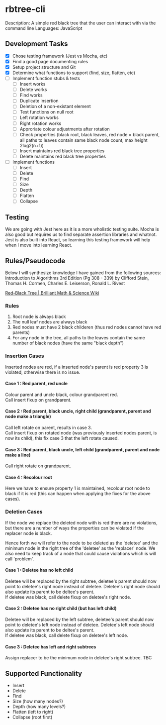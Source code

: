 # rbtree-cli
Description: A simple red black tree that the user can interact with via the command line
Languages: JavaScript

## Development Tasks

- [x]  Chose testing framework (Jest vs Mocha, etc)
- [x]  Find a good page documenting rules
- [x]  Setup project structure and Git
- [x]  Determine what functions to support (find, size, flatten, etc)
- [ ]  Implement function stubs & tests
    - [ ] Insert works
    - [ ] Delete works
    - [ ] Find works
    - [ ] Duplicate insertion
    - [ ] Deletion of a non-existant element
    - [ ] Test functions on null root
    - [ ] Left rotation works
    - [ ] Right rotation works
    - [ ] Approriate colour adjustments after rotation
    - [ ] Check properties (black root, black leaves, red node = black parent, all paths to leaves contain same black node count, max height 2log2(n+1))
    - [ ] Insert maintains red black tree properties 
    - [ ] Delete maintains red black tree properties
- [ ]  Implement functions
    - [ ] Insert
    - [ ] Delete
    - [ ] Find
    - [ ] Size
    - [ ] Depth
    - [ ] Flatten
    - [ ] Collapse

## Testing

We are going with Jest here as it is a more wholistic testing suite. Mocha is also good but requires us to find separate assertion libraries and whatnot. Jest is also built into React, so learning this testing framework will help when I move into learning React. 

## Rules/Pseudocode
Below I will synthesize knowledge I have gained from the following sources:
Introduction to Algorithms 3rd Edition (Pg 308 - 339) by Clifford Stein, Thomas H. Cormen, Charles E. Leiserson, Ronald L. Rivest

[Red-Black Tree | Brilliant Math & Science Wiki](https://brilliant.org/wiki/red-black-tree/)

### Rules
1. Root node is always black
2. The null leaf nodes are always black
3. Red nodes must have 2 black childeren (thus red nodes cannot have red parents)
4. For any node in the tree, all paths to the leaves contain the same number of black nodes (have the same "black depth")

### Insertion Cases
Inserted nodes are red, if a inserted node's parent is red property 3 is violated, otherwise there is no issue.

#### Case 1 : Red parent, red uncle  
Colour parent and uncle black, colour grandparent red.  
Call insert fixup on grandparent.

#### Case 2 : Red parent, black uncle, right child (grandparent, parent and node make a triangle)
Call left rotate on parent, results in case 3.  
Call insert fixup on rotated node (was previously inserted nodes parent, is now its child), this fix case 3 that the left rotate caused.

#### Case 3 : Red parent, black uncle, left child (grandparent, parent and node make a line)
Call right rotate on grandparent.  

#### Case 4 : Recolour root
Here we have to ensure property 1 is maintained, recolour root node to black if it is red (this can happen when applying the fixes for the above cases).  

### Deletion Cases
If the node we replace the deleted node with is red there are no violations, but there are a number of ways the properties can be violated if the replacer node is black.  

Hence forth we will refer to the node to be deleted as the 'deletee' and the minimum node in the right tree of the 'deletee' as the 'replacer' node. We also need to keep track of a node that could cause violations which is will call 'problem'.  

#### Case 1 : Deletee has no left child 
Deletee will be replaced by the right subtree, deletee's parent should now point to deletee's right node instead of deletee. Deletee's right node should also update its parent to be deltee's parent.\
If deletee was black, call delete fixup on deletee's right node.  

#### Case 2 : Deletee has no right child (but has left child)
Deletee will be replaced by the left subtree, deletee's parent should now point to deletee's left node instead of deletee. Deletee's left node should also update its parent to be deltee's parent.\
If deletee was black, call delete fixup on deletee's left node.  

#### Case 3 : Deletee has left and right subtrees
Assign replacer to be the minimum node in deletee's right subtree. TBC  



## Supported Functionality
- Insert
- Delete
- Find
- Size (how many nodes?)
- Depth (how many levels?)
- Flatten (left to right)
- Collapse (root first)